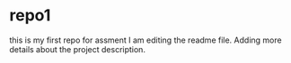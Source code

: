 # repo1
this is my first repo for assment
I am editing the readme file. Adding more details about the project description.
